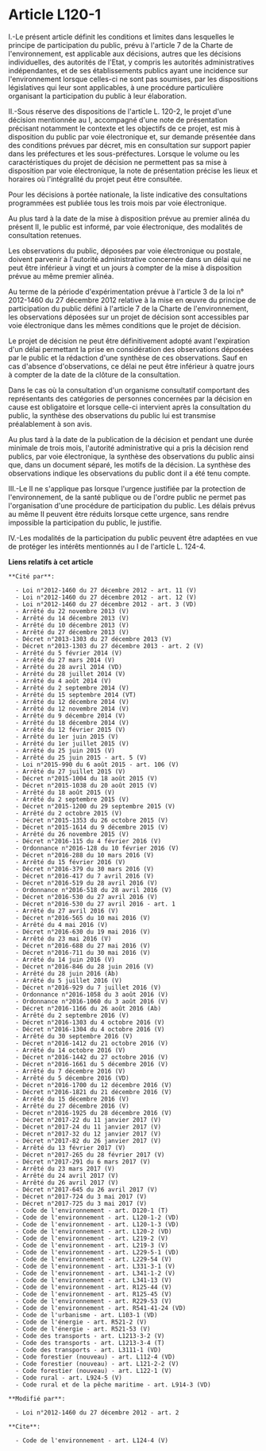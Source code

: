 # Article L120-1

I.-Le présent article définit les conditions et limites dans lesquelles le principe de participation du public, prévu à
l'article 7 de la Charte de l'environnement, est applicable aux décisions, autres que les décisions individuelles, des
autorités de l'Etat, y compris les autorités administratives indépendantes, et de ses établissements publics ayant une
incidence sur l'environnement lorsque celles-ci ne sont pas soumises, par les dispositions législatives qui leur sont
applicables, à une procédure particulière organisant la participation du public à leur élaboration. 

II.-Sous réserve des dispositions de l'article L. 120-2, le projet d'une décision mentionnée au I, accompagné d'une note de
présentation précisant notamment le contexte et les objectifs de ce projet, est mis à disposition du public par voie
électronique et, sur demande présentée dans des conditions prévues par décret, mis en consultation sur support papier dans
les préfectures et les sous-préfectures. Lorsque le volume ou les caractéristiques du projet de décision ne permettent pas sa
mise à disposition par voie électronique, la note de présentation précise les lieux et horaires où l'intégralité du projet
peut être consultée. 

Pour les décisions à portée nationale, la liste indicative des consultations programmées est publiée tous les trois mois par
voie électronique. 

Au plus tard à la date de la mise à disposition prévue au premier alinéa du présent II, le public est informé, par voie
électronique, des modalités de consultation retenues. 

Les observations du public, déposées par voie électronique ou postale, doivent parvenir à l'autorité administrative concernée
dans un délai qui ne peut être inférieur à vingt et un jours à compter de la mise à disposition prévue au même premier
alinéa. 

Au terme de la période d'expérimentation prévue à l'article 3 de la loi n° 2012-1460 du 27 décembre 2012 relative à la mise
en œuvre du principe de participation du public défini à l'article 7 de la Charte de l'environnement, les observations
déposées sur un projet de décision sont accessibles par voie électronique dans les mêmes conditions que le projet de
décision. 

Le projet de décision ne peut être définitivement adopté avant l'expiration d'un délai permettant la prise en considération
des observations déposées par le public et la rédaction d'une synthèse de ces observations. Sauf en cas d'absence
d'observations, ce délai ne peut être inférieur à quatre jours à compter de la date de la clôture de la consultation. 

Dans le cas où la consultation d'un organisme consultatif comportant des représentants des catégories de personnes concernées
par la décision en cause est obligatoire et lorsque celle-ci intervient après la consultation du public, la synthèse des
observations du public lui est transmise préalablement à son avis. 

Au plus tard à la date de la publication de la décision et pendant une durée minimale de trois mois, l'autorité
administrative qui a pris la décision rend publics, par voie électronique, la synthèse des observations du public ainsi que,
dans un document séparé, les motifs de la décision. La synthèse des observations indique les observations du public dont il a
été tenu compte. 

III.-Le II ne s'applique pas lorsque l'urgence justifiée par la protection de l'environnement, de la santé publique ou de
l'ordre public ne permet pas l'organisation d'une procédure de participation du public. Les délais prévus au même II peuvent
être réduits lorsque cette urgence, sans rendre impossible la participation du public, le justifie. 

IV.-Les modalités de la participation du public peuvent être adaptées en vue de protéger les intérêts mentionnés au I de
l'article L. 124-4.

**Liens relatifs à cet article**

	**Cité par**:

	  - Loi n°2012-1460 du 27 décembre 2012 - art. 11 (V)
	  - Loi n°2012-1460 du 27 décembre 2012 - art. 12 (V)
	  - Loi n°2012-1460 du 27 décembre 2012 - art. 3 (VD)
	  - Arrêté du 22 novembre 2013 (V)
	  - Arrêté du 14 décembre 2013 (V)
	  - Arrêté du 10 décembre 2013 (V)
	  - Arrêté du 27 décembre 2013 (V)
	  - Décret n°2013-1303 du 27 décembre 2013 (V)
	  - Décret n°2013-1303 du 27 décembre 2013 - art. 2 (V)
	  - Arrêté du 5 février 2014 (V)
	  - Arrêté du 27 mars 2014 (V)
	  - Arrêté du 28 avril 2014 (VD)
	  - Arrêté du 28 juillet 2014 (V)
	  - Arrêté du 4 août 2014 (V)
	  - Arrêté du 2 septembre 2014 (V)
	  - Arrêté du 15 septembre 2014 (VT)
	  - Arrêté du 12 décembre 2014 (V)
	  - Arrêté du 12 novembre 2014 (V)
	  - Arrêté du 9 décembre 2014 (V)
	  - Arrêté du 18 décembre 2014 (V)
	  - Arrêté du 12 février 2015 (V)
	  - Arrêté du 1er juin 2015 (V)
	  - Arrêté du 1er juillet 2015 (V)
	  - Arrêté du 25 juin 2015 (V)
	  - Arrêté du 25 juin 2015 - art. 5 (V)
	  - Loi n°2015-990 du 6 août 2015 - art. 106 (V)
	  - Arrêté du 27 juillet 2015 (V)
	  - Décret n°2015-1004 du 18 août 2015 (V)
	  - Décret n°2015-1038 du 20 août 2015 (V)
	  - Arrêté du 18 août 2015 (V)
	  - Arrêté du 2 septembre 2015 (V)
	  - Décret n°2015-1200 du 29 septembre 2015 (V)
	  - Arrêté du 2 octobre 2015 (V)
	  - Décret n°2015-1353 du 26 octobre 2015 (V)
	  - Décret n°2015-1614 du 9 décembre 2015 (V)
	  - Arrêté du 26 novembre 2015 (V)
	  - Décret n°2016-115 du 4 février 2016 (V)
	  - Ordonnance n°2016-128 du 10 février 2016 (V)
	  - Décret n°2016-288 du 10 mars 2016 (V)
	  - Arrêté du 15 février 2016 (V)
	  - Décret n°2016-379 du 30 mars 2016 (V)
	  - Décret n°2016-417 du 7 avril 2016 (V)
	  - Décret n°2016-519 du 28 avril 2016 (V)
	  - Ordonnance n°2016-518 du 28 avril 2016 (V)
	  - Décret n°2016-530 du 27 avril 2016 (V)
	  - Décret n°2016-530 du 27 avril 2016 - art. 1
	  - Arrêté du 27 avril 2016 (V)
	  - Décret n°2016-565 du 10 mai 2016 (V)
	  - Arrêté du 4 mai 2016 (V)
	  - Décret n°2016-630 du 19 mai 2016 (V)
	  - Arrêté du 23 mai 2016 (V)
	  - Décret n°2016-688 du 27 mai 2016 (V)
	  - Décret n°2016-711 du 30 mai 2016 (V)
	  - Arrêté du 14 juin 2016 (V)
	  - Décret n°2016-846 du 28 juin 2016 (V)
	  - Arrêté du 28 juin 2016 (Ab)
	  - Arrêté du 5 juillet 2016 (V)
	  - Décret n°2016-929 du 7 juillet 2016 (V)
	  - Ordonnance n°2016-1058 du 3 août 2016 (V)
	  - Ordonnance n°2016-1060 du 3 août 2016 (V)
	  - Décret n°2016-1166 du 26 août 2016 (Ab)
	  - Arrêté du 2 septembre 2016 (V)
	  - Décret n°2016-1303 du 4 octobre 2016 (V)
	  - Décret n°2016-1304 du 4 octobre 2016 (V)
	  - Arrêté du 30 septembre 2016 (V)
	  - Décret n°2016-1412 du 21 octobre 2016 (V)
	  - Arrêté du 14 octobre 2016 (V)
	  - Décret n°2016-1442 du 27 octobre 2016 (V)
	  - Décret n°2016-1661 du 5 décembre 2016 (V)
	  - Arrêté du 7 décembre 2016 (V)
	  - Arrêté du 5 décembre 2016 (VD)
	  - Décret n°2016-1700 du 12 décembre 2016 (V)
	  - Décret n°2016-1821 du 21 décembre 2016 (V)
	  - Arrêté du 15 décembre 2016 (V)
	  - Arrêté du 27 décembre 2016 (V)
	  - Décret n°2016-1925 du 28 décembre 2016 (V)
	  - Décret n°2017-22 du 11 janvier 2017 (V)
	  - Décret n°2017-24 du 11 janvier 2017 (V)
	  - Décret n°2017-32 du 12 janvier 2017 (V)
	  - Décret n°2017-82 du 26 janvier 2017 (V)
	  - Arrêté du 13 février 2017 (V)
	  - Décret n°2017-265 du 28 février 2017 (V)
	  - Décret n°2017-291 du 6 mars 2017 (V)
	  - Arrêté du 23 mars 2017 (V)
	  - Arrêté du 24 avril 2017 (V)
	  - Arrêté du 26 avril 2017 (V)
	  - Décret n°2017-645 du 26 avril 2017 (V)
	  - Décret n°2017-724 du 3 mai 2017 (V)
	  - Décret n°2017-725 du 3 mai 2017 (V)
	  - Code de l'environnement - art. D120-1 (T)
	  - Code de l'environnement - art. L120-1-2 (VD)
	  - Code de l'environnement - art. L120-1-3 (VD)
	  - Code de l'environnement - art. L120-2 (VD)
	  - Code de l'environnement - art. L219-2 (V)
	  - Code de l'environnement - art. L219-3 (V)
	  - Code de l'environnement - art. L229-5-1 (VD)
	  - Code de l'environnement - art. L229-54 (V)
	  - Code de l'environnement - art. L331-3-1 (V)
	  - Code de l'environnement - art. L341-1-2 (V)
	  - Code de l'environnement - art. L341-13 (V)
	  - Code de l'environnement - art. R125-44 (V)
	  - Code de l'environnement - art. R125-45 (V)
	  - Code de l'environnement - art. R229-53 (V)
	  - Code de l'environnement - art. R541-41-24 (VD)
	  - Code de l'urbanisme - art. L103-1 (VD)
	  - Code de l'énergie - art. R521-2 (V)
	  - Code de l'énergie - art. R521-53 (V)
	  - Code des transports - art. L1213-3-2 (V)
	  - Code des transports - art. L1213-3-4 (T)
	  - Code des transports - art. L3111-1 (VD)
	  - Code forestier (nouveau) - art. L112-4 (VD)
	  - Code forestier (nouveau) - art. L121-2-2 (V)
	  - Code forestier (nouveau) - art. L122-1 (V)
	  - Code rural - art. L924-5 (V)
	  - Code rural et de la pêche maritime - art. L914-3 (VD)

	**Modifié par**:

	  - Loi n°2012-1460 du 27 décembre 2012 - art. 2

	**Cite**:

	  - Code de l'environnement - art. L124-4 (V)
